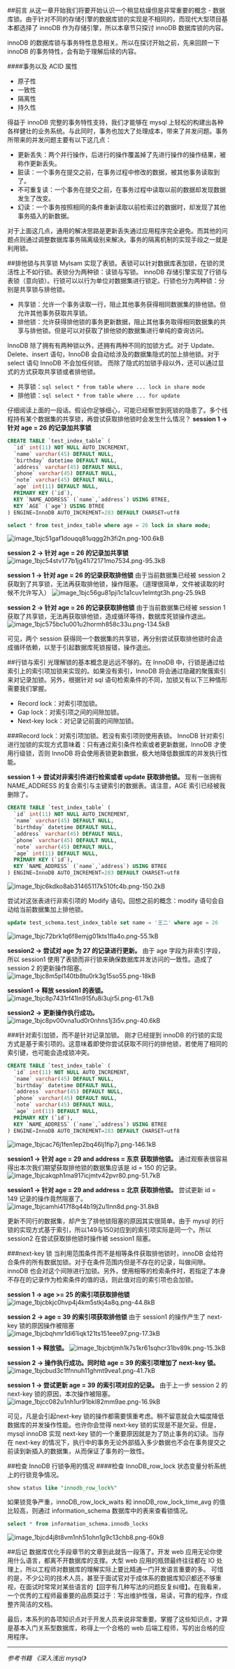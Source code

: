 ##前言
从这一章开始我们将要开始认识一个稍显枯燥但是非常重要的概念 - 数据库锁。由于针对不同的存储引擎的数据库锁的实现是不相同的，而现代大型项目基本都选择了 innoDB 作为存储引擎，所以本章节只探讨 innoDB 数据库锁的内容。

innoDB 的数据库锁与事务特性息息相关。所以在探讨开始之前，先来回顾一下 innoDB 的事务特性，会有助于理解后续的内容。

####事务以及 ACID 属性

 - 原子性
 - 一致性
 - 隔离性
 - 持久性

得益于 innoDB 完整的事务特性支持，我们才能够在 mysql 上轻松的构建出各种各样健壮的业务系统。与此同时，事务也加大了处理成本，带来了并发问题。事务所带来的并发问题主要有以下这几点：

- 更新丢失：两个并行操作，后进行的操作覆盖掉了先进行操作的操作结果，被称作更新丢失。
- 脏读：一个事务在提交之前，在事务过程中修改的数据，被其他事务读取到了。
- 不可重复读：一个事务在提交之前，在事务过程中读取以前的数据却发现数据发生了改变。
- 幻读：一个事务按照相同的条件重新读取以前检索过的数据时，却发现了其他事务插入的新数据。

对于上面这几点，通用的解决思路是更新丢失通过应用程序完全避免。而其他的问题点则通过调整数据库事务隔离级别来解决。事务的隔离机制的实现手段之一就是利用锁。


##排他锁与共享锁
MyIsam 实现了表锁。表锁可以针对数据库表加锁，在锁的灵活性上不如行锁。表锁分为两种锁：读锁与写锁。
innoDB 存储引擎实现了行锁与表锁（意向锁）。行锁可以以行为单位对数据集进行锁定。行锁也分为两种锁：分别是共享锁与排他锁。

 - 共享锁：允许一个事务读取一行，阻止其他事务获得相同数据集的排他锁。但允许其他事务获取共享锁。
 - 排他锁：允许获得排他锁的事务更新数据，阻止其他事务取得相同数据集的共享与排他锁。但是可以对获取了排他锁的数据集进行单纯的查询访问。

InnoDB 除了拥有有两种锁以外，还拥有两种不同的加锁方式。对于 Update、Delete、insert 语句，InnoDB 会自动给涉及的数据集隐式的加上排他锁。对于 select 语句 InnoDB 不会加任何锁。
而除了隐式的加锁手段以外，还可以通过显式的方式获取共享锁或者排他锁。

- 共享锁：```sql select * from table where ... lock in share mode```
- 排他锁：```sql select * from table where ... for update```

仔细阅读上面的一段话。假设你足够细心，可能已经察觉到死锁的隐患了。多个线程持有某个数据集的共享锁，再尝试获取排他锁时会发生什么情况？
**session 1 -> 针对 age = 26 的记录加共享锁**
```sql
CREATE TABLE `test_index_table` (
  `id` int(11) NOT NULL AUTO_INCREMENT,
  `name` varchar(45) DEFAULT NULL,
  `birthday` datetime DEFAULT NULL,
  `address` varchar(45) DEFAULT NULL,
  `phone` varchar(45) DEFAULT NULL,
  `note` varchar(45) DEFAULT NULL,
  `age` int(11) DEFAULT NULL,
  PRIMARY KEY (`id`),
  KEY `NAME_ADDRESS` (`name`,`address`) USING BTREE,
  KEY `AGE` (`age`) USING BTREE
) ENGINE=InnoDB AUTO_INCREMENT=283 DEFAULT CHARSET=utf8
```

```sql
select * from test_index_table where age = 26 lock in share mode;
```
![image_1bjc51gaf1douqq81uqgg2h3fi2n.png-100.6kB][1]

**session 2 -> 针对 age = 26 的记录加共享锁**
![image_1bjc54stv177b1jg41i72171mo7534.png-95.3kB][2]

**session 1 -> 针对 age = 26 的记录获取排他锁**
由于当前数据集已经被 session 2 获取到了共享锁，无法再获取排他锁，操作阻塞。（道理很简单，文件被读取的时候不允许写入）
![image_1bjc56gu81pji1c1a1cuv1elmtgt3h.png-25.9kB][3]

**session 2 -> 针对 age = 26 的记录获取排他锁**
由于当前数据集已经被 session 1 获取了共享锁，无法再获取排他锁，造成循环等待，数据库死锁操作退出。
![image_1bjc575bc1u001u2hormh858c33u.png-134.5kB][4]

可见，两个 session 获得同一个数据集的共享锁，再分别尝试获取排他锁时会造成循环依赖，以至于引起数据库死锁报错，操作退出。


##行锁与索引
光理解锁的基本概念是远远不够的。在 InnoDB 中，行锁是通过给索引上的索引项加锁来实现的。如果没有索引，InnoDB 将会通过隐藏的聚簇索引来对记录加锁。另外，根据针对 sql 语句检索条件的不同，加锁又有以下三种情形需要我们掌握。

- Record lock：对索引项加锁。
- Gap lock：对索引项之间的间隙加锁。
- Next-key lock：对记录记前面的间隙加锁。

###Record lock：对索引项加锁。若没有索引项则使用表锁。
InnoDB 针对索引进行加锁的实现方式意味着：只有通过索引条件检索或者更新数据，InnoDB 才使用行级锁，否则 InnoDB 将会使用表锁更新数据，极大地降低数据库的并发执行性能。

**session 1 -> 尝试对非索引件进行检索或者 update 获取排他锁。**
现有一张拥有 NAME_ADDRESS 的复合索引与主键索引的数据表。请注意，AGE 索引已经被我删除了。

```sql
CREATE TABLE `test_index_table` (
  `id` int(11) NOT NULL AUTO_INCREMENT,
  `name` varchar(45) DEFAULT NULL,
  `birthday` datetime DEFAULT NULL,
  `address` varchar(45) DEFAULT NULL,
  `phone` varchar(45) DEFAULT NULL,
  `note` varchar(45) DEFAULT NULL,
  `age` int(11) DEFAULT NULL,
  PRIMARY KEY (`id`),
  KEY `NAME_ADDRESS` (`name`,`address`) USING BTREE
) ENGINE=InnoDB AUTO_INCREMENT=283 DEFAULT CHARSET=utf8

```
![image_1bjc6kdko8ab31465117k510fc4b.png-150.2kB][5]

尝试对这张表进行非索引项的 Modify 语句。回想之前的概念：modify 语句会自动给当前数据集加上排他锁。

```sql
update test_schema.test_index_table set name = '王二' where age = 26
```
![image_1bjc72brk1q6f8emjg01kts1fla4o.png-55.1kB][6]

**session2 -> 尝试对 age 为 27 的记录进行更新。**
由于 age 字段为非索引字段，所以 session1 使用了表锁而非行锁来确保数据库并发访问的一致性。造成了 session 2 的更新操作阻塞。
![image_1bjc8m5pl140tb8tu0rk3g15so55.png-18kB][7]

**session1 -> 释放 session1 的表锁。**
![image_1bjc8p7431rf41ln915fu8i3ujr5i.png-61.7kB][8]


**session2 -> 更新操作执行成功。**
![image_1bjc8pv00vna1ud0r0nhns1j3i5v.png-40.6kB][9]


###针对索引加锁，而不是针对记录加锁。
刚才已经提到 innoDB 的行锁的实现方式是基于索引项的。这意味着即使你尝试获取不同行的排他锁，若使用了相同的索引键，也可能会造成锁冲突。

```sql
CREATE TABLE `test_index_table` (
  `id` int(11) NOT NULL AUTO_INCREMENT,
  `name` varchar(45) DEFAULT NULL,
  `birthday` datetime DEFAULT NULL,
  `address` varchar(45) DEFAULT NULL,
  `phone` varchar(45) DEFAULT NULL,
  `note` varchar(45) DEFAULT NULL,
  `age` int(11) DEFAULT NULL,
  PRIMARY KEY (`id`),
  KEY `NAME_ADDRESS` (`name`,`address`) USING BTREE
) ENGINE=InnoDB AUTO_INCREMENT=283 DEFAULT CHARSET=utf8
```

![image_1bjcac76j1fen1ep2bq46lj1fip7j.png-146.1kB][10]

**session1 -> 针对 age = 29 and address = 东京 获取排他锁。**
通过观察表很容易得出本次我们期望获取排他锁的数据集应该是 id = 150 的记录。
![image_1bjcakqph1ma917icjmtv42pvr80.png-51.7kB][11]

**session1 -> 针对 age = 29 and address = 北京 获取排他锁。**
尝试更新 id = 149 记录的操作竟然阻塞了。
![image_1bjcamhi417f8q44b19j2u1lnn8d.png-31.8kB][12]

更新不同行的数据集，却产生了排他锁阻塞的原因其实很简单。由于 mysql 的行锁的实现方式基于索引，所以149与150对应到的索引项实际是同一个。所以 session2 在尝试获取排他锁时操作被 session1 阻塞。


###next-key 锁
当利用范围条件而不是相等条件获取排他锁时，innoDB 会给符合条件的所有数据加锁。对于在条件范围内但是不存在的记录，叫做间隙。innoDB 也会对这个间隙进行加锁。另外，使用相等的检索条件时，若指定了本身不存在的记录作为检索条件的值的话，则此值对应的索引项也会加锁。

**session 1 -> age >= 25 的索引项获取排他锁**
![image_1bjcbkjc0hvp4j4km5stkj4a8q.png-44.8kB][13]

**session 2 -> age = 39 的索引项获取排他锁**
由于 session1 的操作产生了 next-key 锁的原因操作被阻塞
![image_1bjcbqhmr1di61iqk121ts151eee97.png-17.3kB][14]

**session 1 -> 释放锁。**
![image_1bjcbtjmh1k7s1kr61sqhcr31bv89k.png-15.3kB][15]


**session 2 -> 操作执行成功。同时给 age = 39 的索引项增加了 next-key 锁。**
![image_1bjcbud3c1ffnnuh11ghmt9vea1.png-41.7kB][16]

**session 1 -> 尝试更新 age = 39 的索引项对应的记录。**
由于上一步 session 2 的 next-key 锁的原因，本次操作被阻塞。
![image_1bjcc082u1nh1ur91bkl82mm9ae.png-16.9kB][17]

可见，凡是会引起next-key 锁的操作都需要慎重考虑。稍不留意就会大幅度降低数据库的并发操作性能。也许你会觉得 next-key 锁的实现是不是欠妥。但是，mysql innoDB 实现 next-key 锁的一个重要原因就是为了防止事务的幻读。当存在 next-key 的情况下，执行中的事务无论外部插入多少数据也不会在事务提交之前读到新插入的数据集，从而保证了事务的一致性。

##检查 InnoDB 行锁争用的情况
####检查 InnoDB_row_lock 状态变量分析系统上的行锁竞争情况。
```sql
show status like "innodb_row_lock%"
```
如果锁竞争严重，innoDB_row_lock_waits 和 innoDB_row_lock_time_avg 的值比较高，则通过 information_schema 数据库中的表来查看锁情况。

```sql
select * from information_schema.innodb_locks
```
![image_1bjcd4j8t8vm1nh51ohn1g9c13chb8.png-60kB][18]

##后记
数据库优化手段章节的文章到此就告一段落了。开发 web 应用无论你使用什么语言，都离不开数据库的支撑。大型 web 应用的瓶颈最终往往都在 IO 处理上，所以工程师对数据库的理解实际上要比精通一门开发语言重要的多。
可惜的是，不少公司的技术人员，甚至于面试官对于成体系的数据库知识都还不够重视，在面试时常常对某些语言的【回字有几种写法的问题反复纠缠】。在我看来，一个优秀的工程师最重要的品质莫过于：写出维护性强，易读，可靠的程序，作成整齐简洁的文档。

最后，本系列的各项知识点对于开发人员来说非常重要。掌握了这些知识点，才算是基本入门关系型数据库，称得上一个合格的 web 后端工程师，写的出合格的应用程序。



---
*参考书籍*
*《深入浅出 mysql》*


  [1]: http://static.zybuluo.com/mikumikulch/563oeetth50hj2fhbtc60f49/image_1bjc51gaf1douqq81uqgg2h3fi2n.png
  [2]: http://static.zybuluo.com/mikumikulch/1afl0b7mgm5fnt2pcdnsybuz/image_1bjc54stv177b1jg41i72171mo7534.png
  [3]: http://static.zybuluo.com/mikumikulch/3j7oxesz3e932mvtjt8irav9/image_1bjc56gu81pji1c1a1cuv1elmtgt3h.png
  [4]: http://static.zybuluo.com/mikumikulch/er7heh4d03hqmxac39b3pkk6/image_1bjc575bc1u001u2hormh858c33u.png
  [5]: http://static.zybuluo.com/mikumikulch/h24ba6g86xl0kfbrzd3sh5xc/image_1bjc6kdko8ab31465117k510fc4b.png
  [6]: http://static.zybuluo.com/mikumikulch/crz1zsnmn5z4z9o2w5dkj0eo/image_1bjc72brk1q6f8emjg01kts1fla4o.png
  [7]: http://static.zybuluo.com/mikumikulch/uiycr0yv0hcmzvyms2qj7xug/image_1bjc8m5pl140tb8tu0rk3g15so55.png
  [8]: http://static.zybuluo.com/mikumikulch/ch16dmclf6ebl1di5y6gheup/image_1bjc8p7431rf41ln915fu8i3ujr5i.png
  [9]: http://static.zybuluo.com/mikumikulch/p9d8c0o4sisxfn6qoufjbfou/image_1bjc8pv00vna1ud0r0nhns1j3i5v.png
  [10]: http://static.zybuluo.com/mikumikulch/qigl3diwm8rsq2wjgx4ek31z/image_1bjcac76j1fen1ep2bq46lj1fip7j.png
  [11]: http://static.zybuluo.com/mikumikulch/9sfqnnodmv3c46ql56d7773c/image_1bjcakqph1ma917icjmtv42pvr80.png
  [12]: http://static.zybuluo.com/mikumikulch/k3kk1o189szaj65f7jolj6i6/image_1bjcamhi417f8q44b19j2u1lnn8d.png
  [13]: http://static.zybuluo.com/mikumikulch/j6525nuyfmjhh446sm6jks9j/image_1bjcbkjc0hvp4j4km5stkj4a8q.png
  [14]: http://static.zybuluo.com/mikumikulch/nbzrw53sehnotmu4jw5pihgs/image_1bjcbqhmr1di61iqk121ts151eee97.png
  [15]: http://static.zybuluo.com/mikumikulch/2upu8iqks58y7jedth4fu7mp/image_1bjcbtjmh1k7s1kr61sqhcr31bv89k.png
  [16]: http://static.zybuluo.com/mikumikulch/161c2ahs6rotd3yagipybyb4/image_1bjcbud3c1ffnnuh11ghmt9vea1.png
  [17]: http://static.zybuluo.com/mikumikulch/jog28f29lmkp1vo8ax3xubtv/image_1bjcc082u1nh1ur91bkl82mm9ae.png
  [18]: http://static.zybuluo.com/mikumikulch/abp1qsmsx3no8ou8i6huk1b5/image_1bjcd4j8t8vm1nh51ohn1g9c13chb8.png